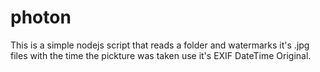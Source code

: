 # photon

This is a simple nodejs script that reads a folder and watermarks it's .jpg files with the time the pickture was taken use it's EXIF DateTime Original.
